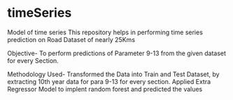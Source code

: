 # timeSeries
Model of time series
This repository helps in performing time series prediction on Road Dataset of nearly 25Kms

Objective-
To perform predictions of Parameter 9-13 from the given dataset for every Section.

Methodology Used-
Transformed the Data into Train and Test Dataset, by extracting 10th year data for para 9-13 for every section. Applied Extra Regressor Model to implent random forest and predicted the values
